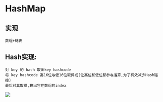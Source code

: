 # HashMap

## 实现

    数组+链表

## Hash实现:
    对 key 的 hash 取出key hashcode
    将 key hashcode 高16位与低16位取异或(让高位和低位都参与运算,为了有效减少Hash碰撞)
    最后对其取模,算出它在数组的index

![](https://ws2.sinaimg.cn/large/006tKfTcly1g0onaujn18j30ys0jcqae.jpg)


